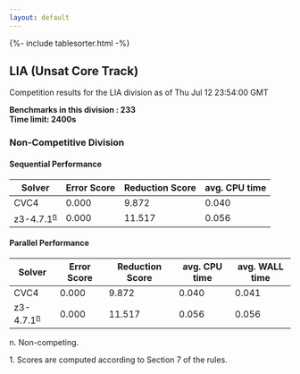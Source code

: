 ```yaml
---
layout: default
---
```

{%- include tablesorter.html -%}

##  LIA (Unsat Core Track)

Competition results for the LIA division as of Thu Jul 12 23:54:00 GMT

**Benchmarks in this division : 233  
Time limit: 2400s** 

###  Non-Competitive Division 
#### Sequential Performance

<table id="sequential" class="result sorted">
<thead><tr class="center">
  <th>Solver</th>
  <th>Error Score</th>
  <th>Reduction Score</th>
  <th>avg. CPU time</th>
</tr></thead><tr>
<td>CVC4</td>
<td>0.000</td><td>9.872</td><td>0.040</td></tr><tr>
<td>z3-4.7.1<SUP><a href="#fn">n</a></SUP></td>
<td>0.000</td><td>11.517</td><td>0.056</td></tr></table>

#### Parallel Performance

<table id="parallel" class="result sorted">
<thead><tr class="center">
  <th>Solver</th>
  <th>Error Score</th>
  <th>Reduction Score</th>
  <th>avg. CPU time</th>
  <th>avg. WALL time</th>
</tr></thead><tr>
<td>CVC4</td>
<td>0.000</td><td>9.872</td><td>0.040</td><td>0.041</td></tr><tr>
<td>z3-4.7.1<SUP><a href="#fn">n</a></SUP></td>
<td>0.000</td><td>11.517</td><td>0.056</td><td>0.056</td></tr></table>
 <span id="fn"> n. Non-competing. </span>

 <span id="fn1"> 1. Scores are computed according to Section 7 of the rules. </span>


